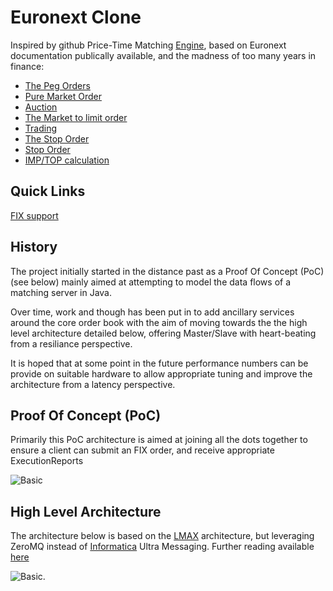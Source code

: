 # Euronext Clone
Inspired by github Price-Time Matching [Engine](https://gist.github.com/2855852), based on Euronext documentation publically available, and the madness of too many years in finance:

*   [The Peg Orders](http://www.euronext.com/fic/000/041/609/416094.pdf)
*   [Pure Market Order](http://www3.production.euronext.com/fic/000/041/480/414808.pdf)
*   [Auction](http://www.nyse.com/pdfs/5653_NYSEArca_Auctions.pdf)
*   [The Market to limit order](http://www3.production.euronext.com/fic/000/041/480/414806.pdf)
*   [Trading](https://europeanequities.nyx.com/en/trading/continuous-trading-process)
*   [The Stop Order](http://www3.production.euronext.com/fic/000/041/480/414809.pdf)
*   [Stop Order](http://www.euronext.com/fic/000/010/550/105509.pdf)
*   [IMP/TOP calculation](http://www.asx.com.au/products/calculate-open-close-prices.htm)

## Quick Links
[FIX support](https://github.com/mattdavey/EuronextClone/blob/master/docs/FIX.md)

## History
The project initially started in the distance past as a Proof Of Concept (PoC) (see below) mainly aimed at attempting to model the data flows of a matching server in Java.

Over time, work and though has been put in to add ancillary services around the core order book with the aim of moving towards the the high level architecture detailed below, offering Master/Slave with heart-beating from a resiliance perspective.

It is hoped that at some point in the future performance numbers can be provide on suitable hardware to allow appropriate tuning and improve the architecture from a latency perspective.

## Proof Of Concept (PoC)
Primarily this PoC architecture is aimed at joining all the dots together to ensure a client can submit an FIX order, and receive appropriate ExecutionReports

![Basic](https://github.com/mattdavey/EuronextClone/raw/master/assets/basic.jpg)

## High Level Architecture
The architecture below is based on the [LMAX](http://martinfowler.com/articles/lmax.html) architecture, but leveraging ZeroMQ instead of [Informatica](http://www.informatica.com/us/products/messaging/) Ultra Messaging. Further reading available [here](http://mdavey.wordpress.com/2012/08/01/financial-messaging-zeromq-random-reading/)

![Basic](https://github.com/mattdavey/EuronextClone/raw/master/assets/complex.jpg).
